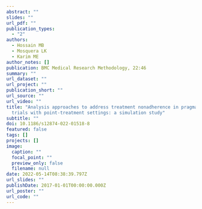 ```yaml
---
abstract: ""
slides: ""
url_pdf: ""
publication_types:
  - "2"
authors:
  - Hossain MB
  - Mosquera LK
  - Karim ME
author_notes: []
publication: BMC Medical Research Methodology, 22:46
summary: ""
url_dataset: ""
url_project: ""
publication_short: ""
url_source: ""
url_video: ""
title: "Analysis approaches to address treatment nonadherence in pragmatic
  trials with point-treatment settings: a simulation study"
subtitle: ""
doi: 10.1186/s12874-022-01518-8
featured: false
tags: []
projects: []
image:
  caption: ""
  focal_point: ""
  preview_only: false
  filename: null
date: 2022-05-14T08:38:39.797Z
url_slides: ""
publishDate: 2017-01-01T00:00:00.000Z
url_poster: ""
url_code: ""
---
```


